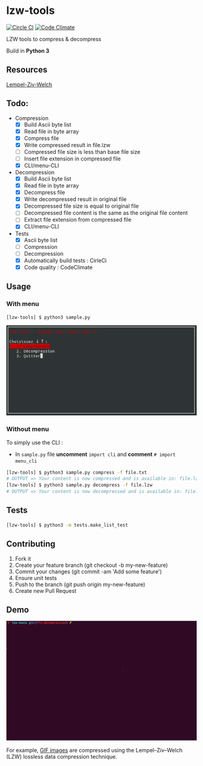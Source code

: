# lzw-tools
[![Circle CI](https://circleci.com/gh/HugoPouliquen/lzw-tools.svg?style=shield)](https://circleci.com/gh/HugoPouliquen/lzw-tools)
[![Code Climate](https://codeclimate.com/github/HugoPouliquen/lzw-tools/badges/gpa.svg)](https://codeclimate.com/github/HugoPouliquen/lzw-tools)

LZW tools to compress &amp; decompress

Build in **Python 3**

## Resources
[Lempel-Ziv-Welch](https://fr.wikipedia.org/wiki/Lempel-Ziv-Welch)

## Todo:
- Compression
    - [x] Build Ascii byte list
    - [x] Read file in byte array
    - [x] Compress file
    - [x] Write compressed result in file.lzw
    - [ ] Compressed file size is less than base file size
    - [ ] Insert file extension in compressed file
    - [x] CLI/menu-CLI
- Decompression
    - [x] Build Ascii byte list
    - [x] Read file in byte array
    - [x] Decompress file
    - [x] Write decompressed result in original file
    - [x] Decompressed file size is equal to original file
    - [ ] Decompressed file content is the same as the original file content
    - [ ] Extract file extension from compressed file
    - [x] CLI/menu-CLI
- Tests
    - [x] Ascii byte list
    - [ ] Compression
    - [ ] Decompression
    - [x] Automatically build tests : CirleCi
    - [x] Code quality : CodeClimate

## Usage

### With menu

```bash
[lzw-tools] $ python3 sample.py
```

![CLI-menu](img/menu_preview.png?raw=true)

### Without menu

To simply use the CLI :
- In `sample.py` file **uncomment**  `import cli` and  **comment** `# import menu_cli`
```bash
[lzw-tools] $ python3 sample.py compress -f file.txt
# OUTPUT => Your content is now compressed and is available in: file.lzw
[lzw-tools] $ python3 sample.py decompress -f file.lzw
# OUTPUT => Your content is now decompressed and is available in: file.txt
```

## Tests
```bash
[lzw-tools] $ python3 -m tests.make_list_test
```

## Contributing
1. Fork it
2. Create your feature branch (git checkout -b my-new-feature)
3. Commit your changes (git commit -am 'Add some feature')
4. Ensure unit tests
5. Push to the branch (git push origin my-new-feature)
6. Create new Pull Request

## Demo
![S](img/animation.gif?raw=true)

For example, [GIF images](https://en.wikipedia.org/wiki/GIF) are compressed using the Lempel–Ziv–Welch (LZW) lossless data compression technique.
